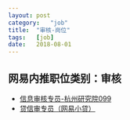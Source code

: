 ```yaml
---
layout:	post
category:	"job"
title:	"审核-岗位"
tags:	[job]
date:	2018-08-01
---
```

## 网易内推职位类别：审核
- [信息审核专员-杭州研究院099](http://bole.netease.com/position/h5/detail.do?id=1242&rcode=D1O21582aT)
- [贷信审专员（网易小贷）](http://bole.netease.com/position/h5/detail.do?id=955&rcode=D1O21582aT)
